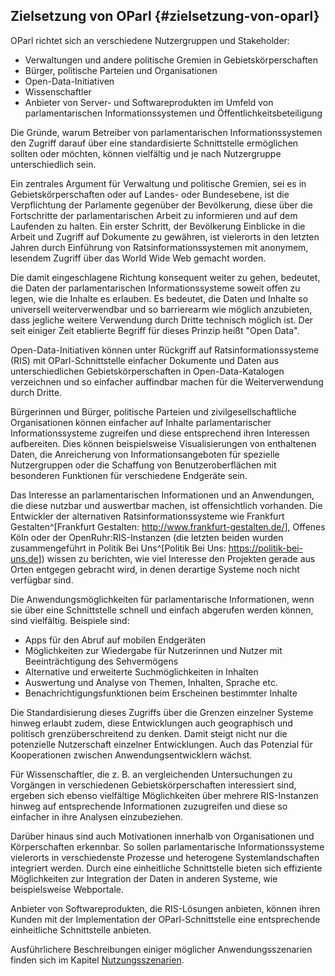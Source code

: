 ## Zielsetzung von OParl {#zielsetzung-von-oparl}

OParl richtet sich an verschiedene Nutzergruppen und Stakeholder:

* Verwaltungen und andere politische Gremien in Gebietskörperschaften
* Bürger, politische Parteien und Organisationen
* Open-Data-Initiativen
* Wissenschaftler
* Anbieter von Server- und Softwareprodukten im Umfeld von parlamentarischen Informationssystemen und Öffentlichkeitsbeteiligung

Die Gründe, warum Betreiber von parlamentarischen Informationssystemen den
Zugriff darauf über eine standardisierte Schnittstelle ermöglichen sollten
oder möchten, können vielfältig und je nach Nutzergruppe unterschiedlich sein.

Ein zentrales Argument für Verwaltung und politische Gremien, sei es in
Gebietskörperschaften oder auf Landes- oder Bundesebene,
ist die Verpflichtung der Parlamente gegenüber der
Bevölkerung, diese über die Fortschritte der parlamentarischen Arbeit zu
informieren und auf dem Laufenden zu halten. Ein erster Schritt, der
Bevölkerung Einblicke in die Arbeit und Zugriff auf Dokumente zu gewähren,
ist vielerorts in den letzten Jahren durch Einführung von Ratsinformationssystemen
mit anonymem, lesendem Zugriff über das World Wide Web gemacht worden.

Die damit eingeschlagene Richtung konsequent weiter zu gehen, bedeutet, die
Daten der parlamentarischen Informationssysteme soweit offen zu legen,
wie die Inhalte es erlauben. Es bedeutet, die Daten und Inhalte so
universell weiterverwendbar und so barrierearm wie möglich anzubieten, dass
jegliche weitere Verwendung durch Dritte technisch möglich ist. Der seit
einiger Zeit etablierte Begriff für dieses Prinzip heißt "Open Data".

Open-Data-Initiativen können unter Rückgriff auf Ratsinformationssysteme (RIS)
mit OParl-Schnittstelle einfacher Dokumente und Daten aus unterschiedlichen
Gebietskörperschaften in Open-Data-Katalogen verzeichnen und so einfacher
auffindbar machen für die Weiterverwendung durch Dritte.

Bürgerinnen und Bürger, politische Parteien und zivilgesellschaftliche
Organisationen können einfacher auf Inhalte parlamentarischer Informationssysteme
zugreifen und diese entsprechend ihren Interessen aufbereiten. Dies können
beispielsweise Visualisierungen von enthaltenen Daten, die Anreicherung von
Informationsangeboten für spezielle Nutzergruppen oder die Schaffung von
Benutzeroberflächen mit besonderen Funktionen für verschiedene Endgeräte
sein.

Das Interesse an parlamentarischen Informationen und an Anwendungen, die diese
nutzbar und auswertbar machen, ist offensichtlich vorhanden. Die Entwickler
der alternativen Ratsinformationssysteme wie Frankfurt Gestalten^[Frankfurt
Gestalten: <http://www.frankfurt-gestalten.de/>], Offenes Köln oder der
OpenRuhr:RIS-Instanzen (die letzten beiden wurden zusammengeführt in
Politik Bei Uns^[Politik Bei Uns: <https://politik-bei-uns.de>]) wissen
zu berichten, wie viel Interesse den Projekten gerade aus Orten entgegen
gebracht wird, in denen derartige Systeme noch nicht verfügbar sind.

Die Anwendungsmöglichkeiten für parlamentarische Informationen, wenn sie über
eine Schnittstelle schnell und einfach abgerufen werden können, sind vielfältig.
Beispiele sind:

* Apps für den Abruf auf mobilen Endgeräten
* Möglichkeiten zur Wiedergabe für Nutzerinnen und Nutzer mit Beeinträchtigung
  des Sehvermögens
* Alternative und erweiterte Suchmöglichkeiten in Inhalten
* Auswertung und Analyse von Themen, Inhalten, Sprache etc.
* Benachrichtigungsfunktionen beim Erscheinen bestimmter Inhalte

Die Standardisierung dieses Zugriffs über die Grenzen einzelner Systeme hinweg
erlaubt zudem, diese Entwicklungen auch geographisch und politisch
grenzüberschreitend zu denken. Damit steigt
nicht nur die potenzielle Nutzerschaft einzelner Entwicklungen. Auch das
Potenzial für Kooperationen zwischen Anwendungsentwicklern wächst.

Für Wissenschaftler, die z. B. an vergleichenden Untersuchungen zu Vorgängen
in verschiedenen Gebietskörperschaften interessiert sind, ergeben sich ebenso
vielfältige Möglichkeiten über mehrere RIS-Instanzen hinweg auf entsprechende
Informationen zuzugreifen und diese so einfacher in ihre Analysen einzubeziehen.

Darüber hinaus sind auch Motivationen innerhalb von Organisationen und Körperschaften
erkennbar. So sollen parlamentarische Informationssysteme vielerorts in
verschiedenste Prozesse und heterogene Systemlandschaften integriert werden. Durch
eine einheitliche Schnittstelle bieten sich effiziente Möglichkeiten zur Integration
der Daten in anderen Systeme, wie beispielsweise Webportale.

Anbieter von Softwareprodukten, die RIS-Lösungen anbieten, können ihren Kunden
mit der Implementation der OParl-Schnittstelle eine entsprechende
einheitliche Schnittstelle anbieten.

Ausführlichere Beschreibungen einiger möglicher Anwendungsszenarien finden sich
im Kapitel [Nutzungsszenarien](#nutzungsszenarien).
